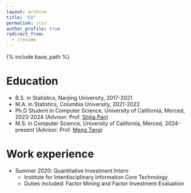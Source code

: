 ```yaml
---
layout: archive
title: "CV"
permalink: /cv/
author_profile: true
redirect_from:
  - /resume
---
```


{% include base_path %}

Education
======
* B.S. in Statistics, Nanjing University, 2017-2021
* M.A. in Statistics, Columbia University, 2021-2022
* Ph.D Student in Computer Science, University of California, Merced, 2023-2024 (Advisor: Prof. [Shijia Pan](https://www.panslab.com/news))
* M.S. in Computer Science, University of California, Merced, 2024-present (Advisor: Prof. [Meng Tang](http://mengtang.org/))

Work experience
======
* Summer 2020: Quantitative Investment Intern
  * Institute for Interdisciplinary Information Core Technology
  * Duties included: Factor Mining and Factor Investment Evaluation

<!-- Skills
======
* Python, R, Matlab
* Machine Learning
  * Statistical Learning 
  * Deep Learning
  * Reinforcement Learning -->

